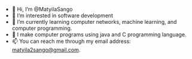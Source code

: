 - 👋 Hi, I’m @MatyilaSango
- 👀 I’m interested in software development
- 🌱 I’m currently learning computer networks, machine learning, and computer programming. 
- 💞️ I make computer programs using java and C programming language.
- 📫 You can reach me through my email address: matyila2sango@gmail.com.
